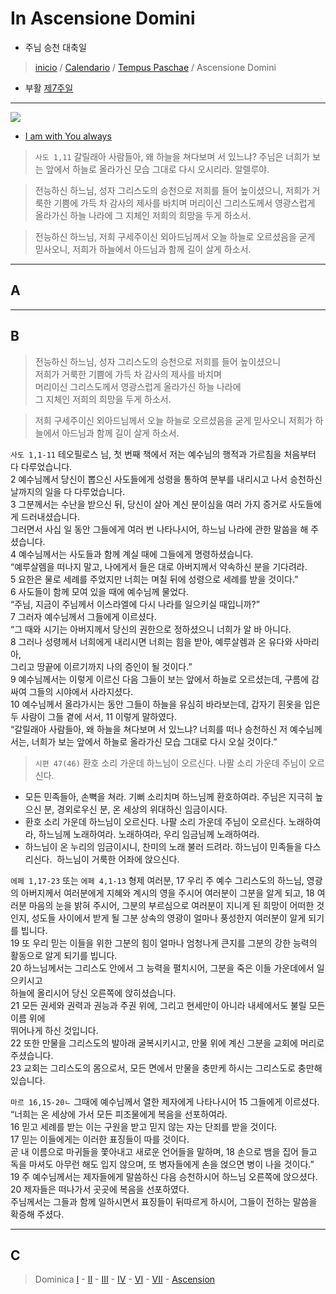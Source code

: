 # In Ascensione Domini
* 주님 승천 대축일

> [inicio](./README.md) / [Calendario](../../LC.md) / [Tempus Paschae](../LP.md) / Ascensione Domini

- 부활 [제7주일](./p7.md)

----

![](https://www.ncronline.org/files/styles/article_one_third_width/public/2023-05/Ascension%20Thursday.jpg?itok=KlH5Bvvb)   
- [I am with You always](https://www.ncronline.org/spirituality/pencil-preaching/i-am-you-always-0)

> `사도 1,11` 갈릴래아 사람들아, 왜 하늘을 쳐다보며 서 있느냐? 주님은 너희가 보는 앞에서 하늘로 올라가신 모습 그대로 다시 오시리라. 알렐루야.  

> 전능하신 하느님, 성자 그리스도의 승천으로 저희를 들어 높이셨으니, 저희가 거룩한 기쁨에 가득 차 감사의 제사를 바치며 머리이신 그리스도께서 영광스럽게 올라가신 하늘 나라에 그 지체인 저희의 희망을 두게 하소서.

> 전능하신 하느님, 저희 구세주이신 외아드님께서 오늘 하늘로 오르셨음을 굳게 믿사오니, 저희가 하늘에서 아드님과 함께 길이 살게 하소서. 

----

## A


----

## B

> 전능하신 하느님, 성자 그리스도의 승천으로 저희를 들어 높이셨으니  
저희가 거룩한 기쁨에 가득 차 감사의 제사를 바치며  
머리이신 그리스도께서 영광스럽게 올라가신 하늘 나라에  
그 지체인 저희의 희망을 두게 하소서.  

> 저희 구세주이신 외아드님께서
오늘 하늘로 오르셨음을 굳게 믿사오니
저희가 하늘에서 아드님과 함께 길이 살게 하소서.

`사도 1,1-11` 테오필로스 님, 첫 번째 책에서 저는 예수님의 행적과 가르침을 처음부터 다 다루었습니다.  
2 예수님께서 당신이 뽑으신 사도들에게 성령을 통하여 분부를 내리시고 나서 승천하신 날까지의 일을 다 다루었습니다.  
3 그분께서는 수난을 받으신 뒤, 당신이 살아 계신 분이심을 여러 가지 증거로 사도들에게 드러내셨습니다.  
그러면서 사십 일 동안 그들에게 여러 번 나타나시어, 하느님 나라에 관한 말씀을 해 주셨습니다.  
4 예수님께서는 사도들과 함께 계실 때에 그들에게 명령하셨습니다.  
“예루살렘을 떠나지 말고, 나에게서 들은 대로 아버지께서 약속하신 분을 기다려라.  
5 요한은 물로 세례를 주었지만 너희는 며칠 뒤에 성령으로 세례를 받을 것이다.”  
6 사도들이 함께 모여 있을 때에 예수님께 물었다.  
“주님, 지금이 주님께서 이스라엘에 다시 나라를 일으키실 때입니까?”  
7 그러자 예수님께서 그들에게 이르셨다.  
“그 때와 시기는 아버지께서 당신의 권한으로 정하셨으니 너희가 알 바 아니다.  
8 그러나 성령께서 너희에게 내리시면 너희는 힘을 받아, 예루살렘과 온 유다와 사마리아,  
그리고 땅끝에 이르기까지 나의 증인이 될 것이다.”  
9 예수님께서는 이렇게 이르신 다음 그들이 보는 앞에서 하늘로 오르셨는데, 구름에 감싸여 그들의 시야에서 사라지셨다.  
10 예수님께서 올라가시는 동안 그들이 하늘을 유심히 바라보는데, 갑자기 흰옷을 입은 두 사람이 그들 곁에 서서, 11 이렇게 말하였다.  
“갈릴래아 사람들아, 왜 하늘을 쳐다보며 서 있느냐? 너희를 떠나 승천하신 저 예수님께서는, 너희가 보는 앞에서 하늘로 올라가신 모습 그대로 다시 오실 것이다.”

> `시편 47(46)` 환호 소리 가운데 하느님이 오르신다. 나팔 소리 가운데 주님이 오르신다.  
- 모든 민족들아, 손뼉을 쳐라. 기뻐 소리치며 하느님께 환호하여라. 주님은 지극히 높으신 분, 경외로우신 분, 온 세상의 위대하신 임금이시다.
- 환호 소리 가운데 하느님이 오르신다. 나팔 소리 가운데 주님이 오르신다. 노래하여라, 하느님께 노래하여라. 노래하여라, 우리 임금님께 노래하여라.
- 하느님이 온 누리의 임금이시니, 찬미의 노래 불러 드려라. 하느님이 민족들을 다스리신다.  하느님이 거룩한 어좌에 앉으신다.


`에페 1,17-23`  또는 `에페 4,1-13` 형제 여러분, 17 우리 주 예수 그리스도의 하느님, 영광의 아버지께서 여러분에게 지혜와 계시의 영을 주시어 여러분이 그분을 알게 되고, 18 여러분 마음의 눈을 밝혀 주시어, 그분의 부르심으로 여러분이 지니게 된 희망이 어떠한 것인지, 성도들 사이에서 받게 될 그분 상속의 영광이 얼마나 풍성한지 여러분이 알게 되기를 빕니다.  
19 또 우리 믿는 이들을 위한 그분의 힘이 얼마나 엄청나게 큰지를 그분의 강한 능력의 활동으로 알게 되기를 빕니다.  
20 하느님께서는 그리스도 안에서 그 능력을 펼치시어, 그분을 죽은 이들 가운데에서 일으키시고  
하늘에 올리시어 당신 오른쪽에 앉히셨습니다.  
21 모든 권세와 권력과 권능과 주권 위에, 그리고 현세만이 아니라 내세에서도 불릴 모든 이름 위에  
뛰어나게 하신 것입니다.  
22 또한 만물을 그리스도의 발아래 굴복시키시고, 만물 위에 계신 그분을 교회에 머리로 주셨습니다.  
23 교회는 그리스도의 몸으로서, 모든 면에서 만물을 충만케 하시는 그리스도로 충만해 있습니다.


`마르 16,15-20ㄴ` 그때에 예수님께서 열한 제자에게 나타나시어 15 그들에게 이르셨다.  
“너희는 온 세상에 가서 모든 피조물에게 복음을 선포하여라.  
16 믿고 세례를 받는 이는 구원을 받고 믿지 않는 자는 단죄를 받을 것이다.  
17 믿는 이들에게는 이러한 표징들이 따를 것이다.  
곧 내 이름으로 마귀들을 쫓아내고 새로운 언어들을 말하며, 18 손으로 뱀을 집어 들고 독을 마셔도 아무런 해도 입지 않으며, 또 병자들에게 손을 얹으면 병이 나을 것이다.”  
19 주 예수님께서는 제자들에게 말씀하신 다음 승천하시어 하느님 오른쪽에 앉으셨다.  
20 제자들은 떠나가서 곳곳에 복음을 선포하였다.  
주님께서는 그들과 함께 일하시면서 표징들이 뒤따르게 하시어, 그들이 전하는 말씀을 확증해 주셨다.



----

## C


> Dominica [I](octavam.md#c) - [II](p2.md#c) - [III](p3.md#c) - [IV](p4.md#c) - [VI](p6.md#c) - [VII](p7.md#c) - [Ascension](ascension.md#c)
